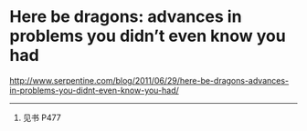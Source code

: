 # Here be dragons: advances in problems you didn’t even know you had

http://www.serpentine.com/blog/2011/06/29/here-be-dragons-advances-in-problems-you-didnt-even-know-you-had/

---
1. 见书 P477

